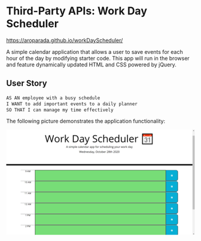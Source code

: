 # Third-Party APIs: Work Day Scheduler

https://aroparada.github.io/workDayScheduler/

 A simple calendar application that allows a user to save events for each hour of the day by modifying starter code. This app will run in the browser and feature dynamically updated HTML and CSS powered by jQuery.

## User Story

```
AS AN employee with a busy schedule
I WANT to add important events to a daily planner
SO THAT I can manage my time effectively
```

The following picture demonstrates the application functionality:

<img src="Screenshot (60).png" alt="scheduler pic">
